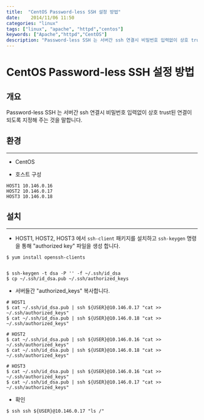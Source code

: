 ```yaml
---
title:  "CentOS Password-less SSH 설정 방법"
date:    2014/11/06 11:50
categories: "linux"
tags: ["linux", "apache", "httpd","centos"]
keywords: ["Apache","httpd","CentOS"]
description: "Password-less SSH 는 서버간 ssh 연결시 비밀번호 입력없이 상호 trust된 연결이 되도록 지정해 주는 것 방법"
---
```


# CentOS Password-less SSH 설정 방법

## 개요

Password-less SSH 는 서버간 ssh 연결시 비밀번호 입력없이 상호 trust된 연결이 되도록 지정해 주는 것을 말합니다.

## 환경
***

* CentOS

* 호스트 구성
```
HOST1 10.146.0.16
HOST2 10.146.0.17
HOST3 10.146.0.18
```

## 설치
*** 

* HOST1, HOST2, HOST3 에서 `ssh-client` 패키지를 설치하고 `ssh-keygen` 명령을 통해 "authorized key" 파일을 생성 합니다.

```
$ yum install openssh-clients


$ ssh-keygen -t dsa -P '' -f ~/.ssh/id_dsa
$ cp ~/.ssh/id_dsa.pub ~/.ssh/authorized_keys
```

* 서버들간 "authorized_keys" 복사합니다.

 ```
# HOST1
$ cat ~/.ssh/id_dsa.pub | ssh ${USER}@10.146.0.17 "cat >> ~/.ssh/authorized_keys"
$ cat ~/.ssh/id_dsa.pub | ssh ${USER}@10.146.0.18 "cat >> ~/.ssh/authorized_keys"

# HOST2
$ cat ~/.ssh/id_dsa.pub | ssh ${USER}@10.146.0.16 "cat >> ~/.ssh/authorized_keys"
$ cat ~/.ssh/id_dsa.pub | ssh ${USER}@10.146.0.18 "cat >> ~/.ssh/authorized_keys"

# HOST3
$ cat ~/.ssh/id_dsa.pub | ssh ${USER}@10.146.0.16 "cat >> ~/.ssh/authorized_keys"
$ cat ~/.ssh/id_dsa.pub | ssh ${USER}@10.146.0.17 "cat >> ~/.ssh/authorized_keys"
```

* 확인

```
$ ssh ssh ${USER}@10.146.0.17 "ls /"
```